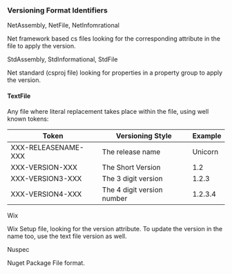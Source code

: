 ### Versioning Format Identifiers

NetAssembly, NetFile, NetInfomrational

Net framework based cs files looking for the corresponding attribute in the file to apply the version.

StdAssembly, StdInformational, StdFile

Net standard (csproj file) looking for properties in a property group to apply the version.


#### TextFile

Any file where literal replacement takes place within the file, using well known tokens:

| Token               | Versioning Style       | Example |
|---------------------|------------------------|---------|
| XXX-RELEASENAME-XXX | The release name  | Unicorn |
| XXX-VERSION-XXX     | The Short Version | 1.2     |
| XXX-VERSION3-XXX    | The 3 digit version | 1.2.3 |
| XXX-VERSION4-XXX    | The 4 digit version number | 1.2.3.4 |






Wix 

Wix Setup file, looking for the version attribute.  To update the version in the name too, use the text file version as well.

Nuspec

Nuget Package File format.
